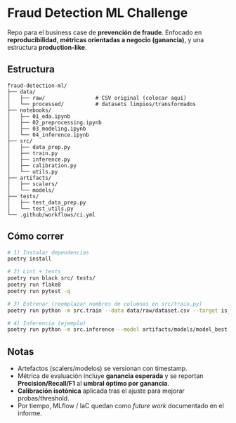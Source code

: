 # Fraud Detection ML Challenge

Repo para el business case de **prevención de fraude**. Enfocado en **reproducibilidad**, **métricas orientadas a negocio (ganancia)**, y una estructura **production-like**.

## Estructura
```
fraud-detection-ml/
├── data/
│   ├── raw/                # CSV original (colocar aquí)
│   └── processed/          # datasets limpios/transformados
├── notebooks/
│   ├── 01_eda.ipynb
│   ├── 02_preprocessing.ipynb
│   ├── 03_modeling.ipynb
│   └── 04_inference.ipynb
├── src/
│   ├── data_prep.py
│   ├── train.py
│   ├── inference.py
│   ├── calibration.py
│   └── utils.py
├── artifacts/
│   ├── scalers/
│   └── models/
├── tests/
│   ├── test_data_prep.py
│   └── test_utils.py
└── .github/workflows/ci.yml
```

## Cómo correr
```bash
# 1) Instalar dependencias
poetry install

# 2) Lint + tests
poetry run black src/ tests/
poetry run flake8
poetry run pytest -q

# 3) Entrenar (reemplazar nombres de columnas en src/train.py)
poetry run python -m src.train --data data/raw/dataset.csv --target is_fraud --amount_col amount

# 4) Inferencia (ejemplo)
poetry run python -m src.inference --model artifacts/models/model_best.pkl --input data/processed/sample_inference.csv --output predictions.csv
```

## Notas
- Artefactos (scalers/modelos) se versionan con timestamp.
- Métrica de evaluación incluye **ganancia esperada** y se reportan **Precision/Recall/F1** al **umbral óptimo por ganancia**.
- **Calibración isotónica** aplicada tras el ajuste para mejorar probas/threshold.
- Por tiempo, MLflow / IaC quedan como *future work* documentado en el informe.